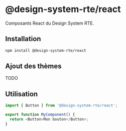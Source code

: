 # @design-system-rte/react

Composants React du Design System RTE.

## Installation
```sh
npm install @design-system-rte/react
```

## Ajout des thèmes

TODO

## Utilisation
```js
import { Button } from '@design-system-rte/react';

export function MyComponent() {
  return <Button>Mon bouton</Button>;
}
```
